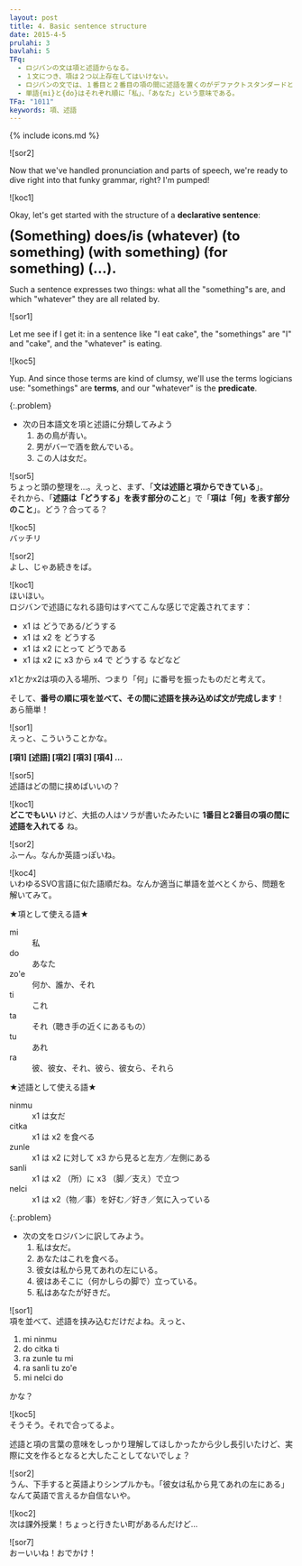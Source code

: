 ```yaml
---
layout: post
title: 4. Basic sentence structure
date: 2015-4-5
prulahi: 3
bavlahi: 5
TFq:
  - ロジバンの文は項と述語からなる。
  - １文につき、項は２つ以上存在してはいけない。
  - ロジバンの文では、１番目と２番目の項の間に述語を置くのがデファクトスタンダードとなっている。
  - 単語{mi}と{do}はそれぞれ順に「私」、「あなた」という意味である。
TFa: "1011"
keywords: 項、述語
---
```

{% include icons.md %}

![sor2]  
<!-- 発音も品詞もやったことだし、これで心置きなくロジバンの文法に取り掛かれるってもんよ！どんとこい！超常文法！ -->
Now that we've handled pronunciation and parts of speech, we're ready to dive right into that funky grammar, right? I'm pumped!

![koc1]  
<!-- よし、まずは平叙文からやっていこう。平叙文というのは、要は-->
Okay, let's get started with the structure of a **declarative sentence**:

<!-- **<font size="+2">何が (何を) (何に) (何へ) どうする/どうであるか</font>**-->
**<font size="+2">(Something) does/is (whatever) (to something) (with something) (for something) (…).</font>**

<!-- つまり、文というのは、**「何」を表す部分**と、**「どうする」を表す部分**からなるよね。-->
Such a sentence expresses two things: what all the "something"s are, and which "whatever" they are all related by.

![sor1]  
<!-- まあそりゃそうだよね。「私はこれを食べる」なら「私」「これ」が「何」を表す部分で、「食べる」が「どうする」を表す部分だよね。 -->
Let me see if I get it: in a sentence like "I eat cake", the "somethings" are "I" and "cake", and the "whatever" is eating.

![koc5]  
<!-- だね。「「何」を表す部分」とか「「どうする」を表す部分」ってちょっと長いから、論理学の用語を借りてそれぞれ「**項**」、「**述語**」と呼ぶことにしよう。-->
Yup. And since those terms are kind of clumsy, we'll use the terms logicians use: "somethings" are **terms**, and our "whatever" is the **predicate**. 

{:.problem}
- 次の日本語文を項と述語に分類してみよう
  1. あの鳥が青い。
  1. 男がバーで酒を飲んでいる。
  1. この人は女だ。

![sor5]  
ちょっと頭の整理を...。えっと、まず、「**文は述語と項からできている**」。  
それから、「**述語は「どうする」を表す部分のこと**」で「**項は「何」を表す部分のこと**」。どう？合ってる？

![koc5]  
バッチリ

![sor2]  
よし、じゃあ続きをば。

![koc1]  
ほいほい。    
ロジバンで述語になれる語句はすべてこんな感じで定義されてます：

- x1 は どうである/どうする
- x1 は x2 を どうする
- x1 は x2 にとって どうである
- x1 は x2 に x3 から x4 で どうする
などなど

x1とかx2は項の入る場所、つまり「何」に番号を振ったものだと考えて。

そして、**番号の順に項を並べて、その間に述語を挟み込めば文が完成します**！ あら簡単！

![sor1]  
えっと、こういうことかな。

**[項1] [述語] [項2] [項3] [項4] …**

![sor5]  
述語はどの間に挟めばいいの？

![koc1]  
**どこでもいい** けど、大抵の人はソラが書いたみたいに **1番目と2番目の項の間に述語を入れてる** ね。

![sor2]  
ふーん。なんか英語っぽいね。

![koc4]  
いわゆるSVO言語に似た語順だね。なんか適当に単語を並べとくから、問題を解いてみて。


★項として使える語★

<dl class="valsi">
<dt>mi</dt>
<dd >私</dd>
<dt>do</dt>
<dd >あなた</dd>
<dt>zo'e</dt>
<dd >何か、誰か、それ</dd>
<dt>ti</dt>
<dd >これ</dd>
<dt>ta</dt>
<dd >それ（聴き手の近くにあるもの）</dd>
<dt>tu</dt>
<dd >あれ</dd>
<dt>ra</dt>
<dd >彼、彼女、それ、彼ら、彼女ら、それら</dd>
</dl>


★述語として使える語★

<dl class="valsi">
<dt>ninmu</dt>
<dd >x1 は女だ</dd>
<dt>citka</dt>
<dd >x1 は x2 を食べる</dd>
<dt>zunle</dt>
<dd >x1 は x2 に対して x3 から見ると左方／左側にある</dd>
<dt>sanli</dt>
<dd >x1 は x2 （所）に x3 （脚／支え）で立つ</dd>
<dt>nelci</dt>
<dd >x1 は x2（物／事）を好む／好き／気に入っている</dd>
</dl>

{:.problem}
- 次の文をロジバンに訳してみよう。
  1. 私は女だ。
  2. あなたはこれを食べる。
  3. 彼女は私から見てあれの左にいる。
  4. 彼はあそこに（何かしらの脚で）立っている。
  5. 私はあなたが好きだ。


![sor1]  
項を並べて、述語を挟み込むだけだよね。えっと、


1. mi ninmu
2. do citka ti
3. ra zunle tu mi
4. ra sanli tu zo'e
5. mi nelci do

かな？


![koc5]  
そうそう。それで合ってるよ。

述語と項の言葉の意味をしっかり理解してほしかったから少し長引いたけど、実際に文を作るとなると大したことしてないでしょ？

![sor2]  
うん、下手すると英語よりシンプルかも。「彼女は私から見てあれの左にある」なんて英語で言えるか自信ないや。

![koc2]  
次は課外授業！ちょっと行きたい町があるんだけど...

![sor7]  
おーいいね！おでかけ！
